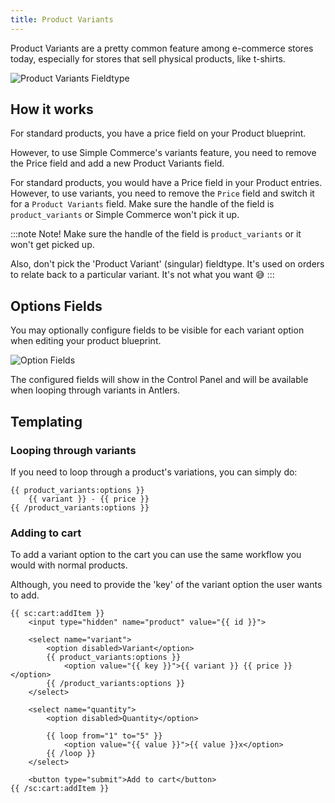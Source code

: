 ```yaml
---
title: Product Variants
---
```


Product Variants are a pretty common feature among e-commerce stores today, especially for stores that sell physical products, like t-shirts.

![Product Variants Fieldtype](/img/simple-commerce/Product-Variants-Fieldtype.png)

## How it works

For standard products, you have a price field on your Product blueprint. 

However, to use Simple Commerce's variants feature, you need to remove the Price field and add a new Product Variants field.


For standard products, you would have a Price field in your Product entries. However, to use variants, you need to remove the `Price` field and switch it for a `Product Variants` field. Make sure the handle of the field is `product_variants` or Simple Commerce won't pick it up.

:::note Note!
Make sure the handle of the field is `product_variants` or it won't get picked up.

Also, don't pick the 'Product Variant' (singular) fieldtype. It's used on orders to relate back to a particular variant. It's not what you want 😅
:::

## Options Fields

You may optionally configure fields to be visible for each variant option when editing your product blueprint.

![Option Fields](/img/simple-commerce/variant-option-fields-configure.jpg) 

The configured fields will show in the Control Panel and will be available when looping through variants in Antlers.

## Templating

### Looping through variants

If you need to loop through a product's variations, you can simply do:

```antlers
{{ product_variants:options }}
	{{ variant }} - {{ price }}
{{ /product_variants:options }}
```

### Adding to cart

To add a variant option to the cart you can use the same workflow you would with normal products. 

Although, you need to provide the 'key' of the variant option the user wants to add.

```antlers
{{ sc:cart:addItem }}
	<input type="hidden" name="product" value="{{ id }}">

    <select name="variant">
		<option disabled>Variant</option>
		{{ product_variants:options }}
			<option value="{{ key }}">{{ variant }} {{ price }}</option>
        {{ /product_variants:options }}
    </select>

    <select name="quantity">
        <option disabled>Quantity</option>

        {{ loop from="1" to="5" }}
        	<option value="{{ value }}">{{ value }}x</option>
        {{ /loop }}
    </select>

    <button type="submit">Add to cart</button>
{{ /sc:cart:addItem }}
```
